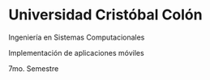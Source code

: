 # Universidad Cristóbal Colón

Ingeniería en Sistemas Computacionales

Implementación de aplicaciones móviles

7mo. Semestre
